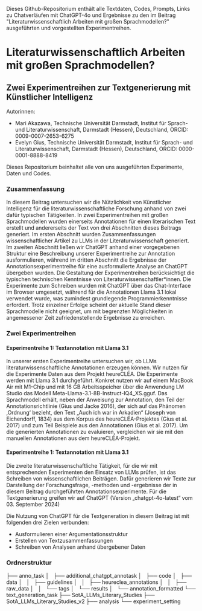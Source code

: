 Dieses Github-Repositorium enthält alle Textdaten, Codes, Prompts, Links zu Chatverläufen mit ChatGPT-4o und Ergebnisse zu den im Beitrag "Literaturwissenschaftlich Arbeiten mit großen Sprachmodellen?" ausgeführten und vorgestellten Experimentreihen. 


# Literaturwissenschaftlich Arbeiten mit großen Sprachmodellen?
## Zwei Experimentreihen zur Textgenerierung mit Künstlicher Intelligenz

Autorinnen: 
- Mari Akazawa, Technische Universität Darmstadt, Institut für Sprach- und Literaturwissenschaft, Darmstadt (Hessen), Deutschland, ORCID: 0009-0007-2653-6275
- Evelyn Gius, Technische Universität Darmstadt, Institut für Sprach- und Literaturwissenschaft, Darmstadt (Hessen), Deutschland, ORCID: 0000-0001-8888-8419

Dieses Repositorium beinhaltet alle von uns ausgeführten Experimente, Daten und Codes.

### Zusammenfassung
In diesem Beitrag untersuchen wir die Nützlichkeit von Künstlicher Intelligenz für die literaturwissenschaftliche Forschung anhand von zwei dafür typischen Tätigkeiten. In zwei Experimentreihen mit großen Sprachmodellen wurden einerseits Annotationen für einen literarischen Text erstellt und andererseits der Text von drei Abschnitten dieses Beitrags generiert. Im ersten Abschnitt wurden Zusammenfassungen wissenschaftlicher Artikel zu LLMs in der Literaturwissenschaft generiert. Im zweiten Abschnitt ließen wir ChatGPT anhand einer vorgegebenen Struktur eine Beschreibung unserer Experimentreihe zur Annotation ausformulieren, während im dritten Abschnitt die Ergebnisse der Annotationsexperimentreihe für eine ausformulierte Analyse an ChatGPT übergeben wurden. 
Die Gestaltung der Experimentreihen berücksichtigt die typischen technischen Kenntnisse von Literaturwissenschaftler*innen. Die Experimente zum Schreiben wurden mit ChatGPT über das Chat-Interface im Browser umgesetzt, während für die Annotationen Llama 3.1 lokal verwendet wurde, was zumindest grundlegende Programmierkenntnisse erfordert. Trotz einzelner Erfolge scheint der aktuelle Stand dieser Sprachmodelle nicht geeignet, um mit begrenzten Möglichkeiten in angemessener Zeit zufriedenstellende Ergebnisse zu erreichen. 



### Zwei Experimentreihen

#### Experimentreihe 1: Textannotation mit Llama 3.1

In unserer ersten Experimentreihe untersuchen wir, ob LLMs literaturwissenschaftliche Annotationen erzeugen können. 
Wir nutzen für die Experimente Daten aus dem Projekt heureCLÉA. Die Experimente werden mit Llama 3.1 durchgeführt. Konkret nutzen wir auf einem MacBook Air mit M1-Chip und mit 16 GB Arbeitsspeicher über die Anwendung LM Studio das Modell Meta-Llama-3.1-8B-Instruct-IQ4_XS.gguf.
Das Sprachmodell erhält, neben der Anweisung zur Annotation, den Teil der Annotationsrichtlinie (Gius und Jacke 2016), der sich auf das Phänomen ,Ordnungʻ bezieht, den Text „Auch ich war in Arkadien“ (Joseph von Eichendorff, 1834) aus dem Korpus des heureCLÉA-Projektes (Gius et al. 2017) und zum Teil Beispiele aus den Annotationen (Gius et al. 2017). Um die generierten Annotationen zu evaluieren, vergleichen wir sie mit den manuellen Annotationen aus dem heureCLÉA-Projekt. 


#### Experimentreihe 1: Textannotation mit Llama 3.1

Die zweite literaturwissenschaftliche Tätigkeit, für die wir mit entsprechenden Experimenten den Einsatz von LLMs prüfen, ist das Schreiben von wissenschaftlichen Beiträgen. Dafür generieren wir Texte zur Darstellung der Forschungsfrage, -methoden und -ergebnisse der in diesem Beitrag durchgeführten Annotationsexperimente. Für die Textgenerierung greifen wir auf ChatGPT (Version „chatgpt-4o-latest“ vom 03. September 2024)

Die Nutzung von ChatGPT für die Textgeneration in diesem Beitrag ist mit folgenden drei Zielen verbunden: 
- Ausformulieren einer Argumentationsstruktur 
- Erstellen von Textzusammenfassungen
- Schreiben von Analysen anhand übergebener Daten



### Ordnerstruktur

├── anno_task
│   ├── additional_chatgpt_annotask
│   ├── code
│   ├── data
│   │   ├── guidelines
│   │   ├── heureclea_annotations
│   │   ├── raw_data
│   │   └── tags
│   └── results
│       └── annotation_formatted
└── text_generation_task
    ├── SotA_LLMs_Literary_Studies
    ├── SotA_LLMs_Literary_Studies_v2
    ├── analysis
    └── experiment_setting


